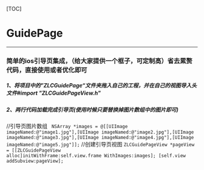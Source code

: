 [TOC]
#      GuidePage       
-----    

###  简单的ios引导页集成，（给大家提供一个框子，可定制高）省去累赘代码，直接使用或者优化即可
 
 
 
 

##### 1、将项目中的”ZLCGuidePage“文件夹拖入自己的工程，并在自己的视图导入头文件#import "ZLCGuidePageView.h"

#####  2、两行代码加载完成引导页(使用时候只要替换掉图片数组中的图片即可)
 <p>
 
 //引导页图片数组 
 <code> NSArray *images =  @[[UIImage imageNamed:@"image1.jpg"],[UIImage imageNamed:@"image2.jpg"],[UIImage imageNamed:@"image3.jpg"],[UIImage imageNamed:@"image4.jpg"],[UIImage imageNamed:@"image5.jpg"]];</code>
 //创建引导页视图
 <code>ZLCGuidePageView *pageView = [[ZLCGuidePageView alloc]initWithFrame:self.view.frame WithImages:images];
 [self.view addSubview:pageView];
 </code>
 </p>